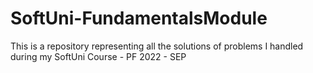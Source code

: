 # SoftUni-FundamentalsModule
This is a repository representing all the solutions of problems I handled during my SoftUni Course - PF 2022 - SEP

